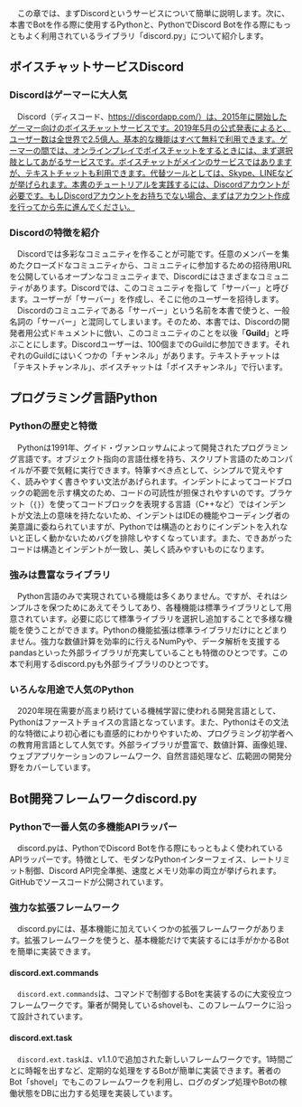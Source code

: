 　この章では、まずDiscordというサービスについて簡単に説明します。次に、本書でBotを作る際に使用するPythonと、PythonでDiscord Botを作る際にもっともよく利用されているライブラリ「discord.py」について紹介します。

## ボイスチャットサービスDiscord

### Discordはゲーマーに大人気
　Discord（ディスコード、https://discordapp.com/）は、2015年に開始したゲーマー向けのボイスチャットサービスです。2019年5月の公式発表によると、ユーザー数は全世界で2.5億人。基本的な機能はすべて無料で利用できます。ゲーマーの間では、オンラインプレイでボイスチャットをするときには、まず選択肢としてあがるサービスです。ボイスチャットがメインのサービスではありますが、テキストチャットも利用できます。代替ツールとしては、Skype、LINEなどが挙げられます。本書のチュートリアルを実践するには、Discordアカウントが必要です。もしDiscordアカウントをお持ちでない場合、まずはアカウント作成を行ってから先に進んでください。

### Discordの特徴を紹介
　Discordでは多彩なコミュニティを作ることが可能です。任意のメンバーを集めたクローズドなコミュニティから、コミュニティに参加するための招待用URLを公開しているオープンなコミュニティまで、Discordにはさまざまなコミュニティがあります。Discordでは、このコミュニティを指して「サーバー」と呼びます。ユーザーが「サーバー」を作成し、そこに他のユーザーを招待します。
　Discordのコミュニティである「サーバー」という名前を本書で使うと、一般名詞の「サーバー」と混同してしまいます。そのため、本書では、Discordの開発者用公式ドキュメントに倣い、このコミュニティのことを以後「**Guild**」と呼ぶことにします。Discordユーザーは、100個までのGuildに参加できます。それぞれのGuildにはいくつかの「チャンネル」があります。テキストチャットは「テキストチャンネル」、ボイスチャットは「ボイスチャンネル」で行います。

## プログラミング言語Python

### Pythonの歴史と特徴
　Pythonは1991年、グイド・ヴァンロッサムによって開発されたプログラミング言語です。オブジェクト指向の言語仕様を持ち、スクリプト言語のためコンパイルが不要で気軽に実行できます。特筆すべき点として、シンプルで覚えやすく、読みやすく書きやすい文法があげられます。インデントによってコードブロックの範囲を示す構文のため、コードの可読性が担保されやすいのです。ブラケット（`{}`）を使ってコードブロックを表現する言語（C++など）ではインデントが文法上の意味を持たないため、インデントはIDEの機能やコーディング者の美意識に委ねられていますが、Pythonでは構造のとおりにインデントを入れないと正しく動かないためバグを排除しやすくなっています。また、できあがったコードは構造とインデントが一致し、美しく読みやすいものになります。

### 強みは豊富なライブラリ
　Python言語のみで実現されている機能は多くありません。ですが、それはシンプルさを保つためにあえてそうしてあり、各種機能は標準ライブラリとして用意されています。必要に応じて標準ライブラリを選択し追加することで多様な機能を使うことができます。Pythonの機能拡張は標準ライブラリだけにとどまりません。強力な数値計算を効率的に行えるNumPyや、データ解析を支援するpandasといった外部ライブラリが充実していることも特徴のひとつです。この本で利用するdiscord.pyも外部ライブラリのひとつです。

### いろんな用途で人気のPython
　2020年現在需要が高まり続けている機械学習に使われる開発言語として、Pythonはファーストチョイスの言語となっています。また、Pythonはその文法的な特徴により初心者にも直感的にわかりやすいため、プログラミング初学者への教育用言語として人気です。外部ライブラリが豊富で、数値計算、画像処理、ウェブアプリケーションのフレームワーク、自然言語処理など、広範囲の開発分野をカバーしています。

## Bot開発フレームワークdiscord.py

### Pythonで一番人気の多機能APIラッパー
　discord.pyは、PythonでDiscord Botを作る際にもっともよく使われているAPIラッパーです。特徴として、モダンなPythonインターフェイス、レートリミット制御、Discord API完全準拠、速度とメモリ効率の両立が挙げられます。GitHubでソースコードが公開されています。

### 強力な拡張フレームワーク
　discord.pyには、基本機能に加えていくつかの拡張フレームワークがあります。拡張フレームワークを使うと、基本機能だけで実装するには手がかかるBotを簡単に実装できます。

#### discord.ext.commands
　`discord.ext.commands`は、コマンドで制御するBotを実装するのに大変役立つフレームワークです。筆者が開発しているshovelも、このフレームワークに沿って設計されています。

#### discord.ext.task
　`discord.ext.task`は、v1.1.0で追加された新しいフレームワークです。1時間ごとに時報を出すなど、定期的な処理をするBotが簡単に実装できます。著者のBot「shovel」でもこのフレームワークを利用し、ログのダンプ処理やBotの稼働状態をDBに出力する処理を実装しています。
